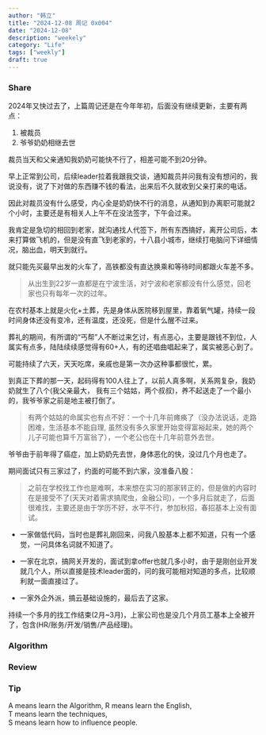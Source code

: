 ```yaml
---
author: "韩立"
title: "2024-12-08 周记 0x004"
date: "2024-12-08"
description: "weekely"
category: "Life"
tags: ["weekly"]
draft: true
---
```


### Share

2024年又快过去了，上篇周记还是在今年年初，后面没有继续更新，主要有两点：

1. 被裁员
2. 爷爷奶奶相继去世

裁员当天和父亲通知我奶奶可能快不行了，相差可能不到20分钟。

早上正常到公司，后续leader拉着我跟我交谈，通知裁员并问我有没有想问的，我说没有，说了下对做的东西赚不钱的看法，出来后不久就收到父亲打来的电话。

因此对裁员没有什么感受，内心全是奶奶快不行的消息，从通知到办离职可能就2个小时，主要还是有相关人上午不在没法签字，下午会过来。

我肯定是急切的相回到老家，就沟通找人代签下，所有东西搞好，离开公司后，本来打算做飞机的，但是没有直飞到老家的，十八县小城市，继续打电脑问下详细情况，脑出血，明天到就行。

就只能先买最早出发的火车了，高铁都没有直达换乘和等待时间都跟火车差不多。

> 从出生到22岁一直都是在宁波生活，对宁波和老家都没有什么感觉，回老家也只有每年一次的过年。

在农村基本上就是火化+土葬，先是身体从医院移到屋里，靠着氧气罐，持续一段时间身体还没有变冷，还有温度，还没死，但是什么醒不过来。

葬礼的期间，有所谓的“丐帮”人不断过来乞讨，有点恶心，主要是跟钱不到位，人属实有点多，陆陆续续感觉得有60+人，有的还唱曲唱起来了，属实被恶心到了。

可能持续了六天，天天吃席，亲戚也是第一次办这种事都很忙，累。

到真正下葬的那一天，起码得有100人往上了，以前人真多啊，关系网复杂，我奶奶就生了八个(我父亲最大， 我有三个姑姑，两个叔叔)，养不起送走了一个最小的，我爷爷家之前是地主被打倒了。

> 有两个姑姑的命属实也有点不好：一个十几年前瘫痪了（没办法说话，走路困难，生活基本不能自理, 虽然没有多久家里开始变得富裕起来，她的两个儿子可能也算千万富翁了），一个老公也在十几年前意外去世。

爷爷由于前年得了癌症，加上奶奶先去世，身体恶化的快，没过几个月也走了。

期间面试只有三家过了，约面的可能不到六家，没准备八股：

> 之前在学校找工作也是难啊，本来想在实习的那家转正的，但是做的内容时在是接受不了(天天对着需求搞爬虫，金融公司)，一个多月后就走了，后面很难找，主要还是由于学历不好，水平不行，参加秋招，春招基本上没有面试。

- 一家做低代码，当时也是葬礼刚回来，问我八股基本上都不知道，只有一个感觉，一问具体名词就不知道了。

- 一家在北京，搞网关开发的，面试到拿offer也就几多小时，由于是刚创业开发就几个人，所以直接是技术leader面的，问的我可能相对知道的多点，比较顺利就一面直接过了。

- 一家外企外派，搞云基础设施的，最后去了这家。

持续一个多月的找工作结束(2月~3月)，上家公司也是没几个月员工基本上全被开了，包含(HR/账务/开发/销售/产品经理)。

### Algorithm

### Review

### Tip

A means learn the Algorithm,
R means learn the English,  
T means learn the techniques,  
S means learn how to influence people. 


